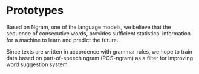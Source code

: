 # Prototypes

Based on Ngram, one of the language models, we believe 
that the sequence of consecutive words, provides sufficient 
statistical information for a machine to learn and predict the future.

Since texts are written in accordence with grammar rules,
we hope to train data based on part-of-speech ngram (POS-ngram)
as a filter for improving word suggestion system.
